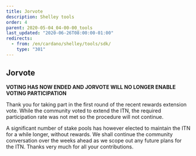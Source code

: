 ```yaml
---
title: Jorvote
description: Shelley tools
order: 4
parent: 2020-05-04_04-00-00_tools
last_updated: "2020-06-26T08:00:00-01:00"
redirects:
  - from: /en/cardano/shelley/tools/sdk/
    type: "301"
---
```

## Jorvote

__**VOTING HAS NOW ENDED AND JORVOTE WILL NO LONGER ENABLE VOTING PARTICIPATION**__

Thank you for taking part in the first round of the recent rewards extension vote. While the community voted to extend the ITN, the required participation rate was not met so the procedure will not continue.

A significant number of stake pools has however elected to maintain the ITN for a while longer, without rewards. We shall continue the community conversation over the weeks ahead as we scope out any future plans for the ITN. Thanks very much for all your contributions.

